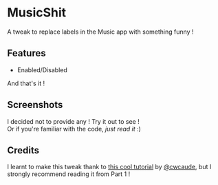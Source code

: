 # MusicShit
A tweak to replace labels in the Music app with something funny !

## Features
* Enabled/Disabled

And that's it !

## Screenshots
I decided not to provide any ! Try it out to see !  
Or if you're familiar with the code, _just read it_ :) 

## Credits
I learnt to make this tweak thank to [this cool tutorial](https://cwcaude.github.io/project/tutorial/2020/07/12/iOS-tweak-dev-3.html) by [@cwcaude](https://github.com/cwcaude), but I strongly recommend reading it from Part 1 !
